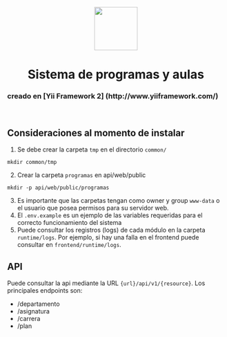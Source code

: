 <p align="center">
    <a href="https://github.com/njmdistrisoft/ProgramasAulas" target="_blank">
        <img src="http://web.curza.uncoma.edu.ar/cms/wp-content/themes/curza/img/logo_unc.png" height="100px">
    </a>
    <h1 align="center">Sistema de programas y aulas</h1>
    <h3> creado en [Yii Framework 2] (http://www.yiiframework.com/)</h3>
    <br>
</p>

## Consideraciones al momento de instalar
1. Se debe crear la carpeta `tmp` en el directorio `common/`
```shell
mkdir common/tmp
```
2. Crear la carpeta `programas` en api/web/public
```shell
mkdir -p api/web/public/programas
```
3. Es importante que las carpetas tengan como owner y group `www-data` o el usuario que posea permisos para su servidor web.
4. El `.env.example` es un ejemplo de las variables requeridas para el correcto funcionamiento del sistema
5. Puede consultar los registros (logs) de cada módulo en la carpeta `runtime/logs`. Por ejemplo, si hay una falla en el frontend puede consultar en `frontend/runtime/logs`.

## API
Puede consultar la api mediante la URL `{url}/api/v1/{resource}`. Los principales endpoints son:
- /departamento
- /asignatura
- /carrera
- /plan
